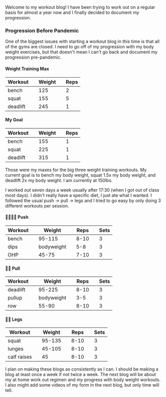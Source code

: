 Welcome to my workout blog! I have been trying to work out on a regular basis for almost a year now and I finally decided to document my progression.

### Progression Before Pandemic

One of the biggest issues with starting a workout blog in this time is that all of the gyms are closed. I need to go off of my progression with my body weight exercises, but that doesn't mean I can't go back and document my progression pre-pandemic.

#### Weight Training Max

| Workout  |     | Weight |     | Reps |
| -------- | --- | ------ | --- | ---- |
| bench    |     | 125    |     | 2    |
| squat    |     | 155    |     | 5    |
| deadlift |     | 245    |     | 1    |

#### My Goal

| Workout  |     | Weight |     | Reps |
| -------- | --- | ------ | --- | ---- |
| bench    |     | 155    |     | 1    |
| squat    |     | 225    |     | 1    |
| deadlift |     | 315    |     | 1    |

Those were my maxes for the big three weight training workouts. My current goal is to bench my body weight, squat 1.5x my body weight, and deadlift 2x my body weight. I am currently at 150lbs.

I worked out seven days a week usually after 17:30 (when I got out of class most days). I didn't really have a specific diet, I just ate what I wanted. I followed the usual push -> pull -> legs and I tried to go easy by only doing 3 different workouts per session.

#### 🏋️‍♂️🏋️‍♂️ Push

| Workout |     | Weight     |     | Reps |     | Sets |
| ------- | --- | ---------- | --- | ---- | --- | ---- |
| bench   |     | 95-115     |     | 8-10 |     | 3    |
| dips    |     | bodyweight |     | 5-8  |     | 3    |
| OHP     |     | 45-75      |     | 7-10 |     | 3    |

#### 🦾🦾 Pull

| Workout  |     | Weight     |     | Reps |     | Sets |
| -------- | --- | ---------- | --- | ---- | --- | ---- |
| deadlift |     | 95-225     |     | 8-10 |     | 3    |
| pullup   |     | bodyweight |     | 3-5  |     | 3    |
| row      |     | 55-90      |     | 8-10 |     | 3    |

#### 🦵🦵 Legs

| Workout     |     | Weight |     | Reps |     | Sets |
| ----------- | --- | ------ | --- | ---- | --- | ---- |
| squat       |     | 95-135 |     | 8-10 |     | 3    |
| lunges      |     | 45-105 |     | 8-10 |     | 3    |
| calf raises |     | 45     |     | 8-10 |     | 3    |

I plan on making these blogs as consistently as I can. I should be making a blog at least once a week if not twice a week. The next blog will be about my at home work out regimen and my progress with body weight workouts. I also might add some videos of my form in the next blog, but only time will tell.
